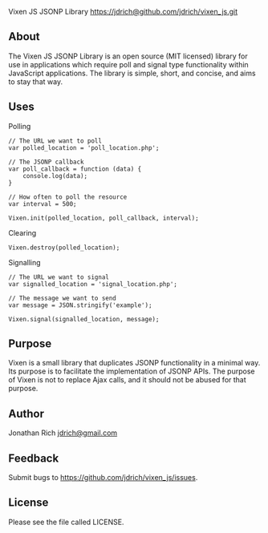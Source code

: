 Vixen JS JSONP Library <https://jdrich@github.com/jdrich/vixen_js.git>

## About

The Vixen JS JSONP Library is an open source (MIT licensed) library for use in
applications which require poll and signal type functionality within JavaScript
applications. The library is simple, short, and concise, and aims to stay that
way.

## Uses

Polling

    // The URL we want to poll
    var polled_location = 'poll_location.php';

    // The JSONP callback
    var poll_callback = function (data) {
        console.log(data);
    }

    // How often to poll the resource
    var interval = 500;

    Vixen.init(polled_location, poll_callback, interval);

Clearing

    Vixen.destroy(polled_location);

Signalling

    // The URL we want to signal
    var signalled_location = 'signal_location.php';

    // The message we want to send
    var message = JSON.stringify('example');

    Vixen.signal(signalled_location, message);

## Purpose

Vixen is a small library that duplicates JSONP functionality in a minimal way.
Its purpose is to facilitate the implementation of JSONP APIs. The purpose of
Vixen is not to replace Ajax calls, and it should not be abused for that purpose.

## Author

Jonathan Rich <jdrich@gmail.com>

## Feedback

Submit bugs to https://github.com/jdrich/vixen_js/issues.

## License

Please see the file called LICENSE.
